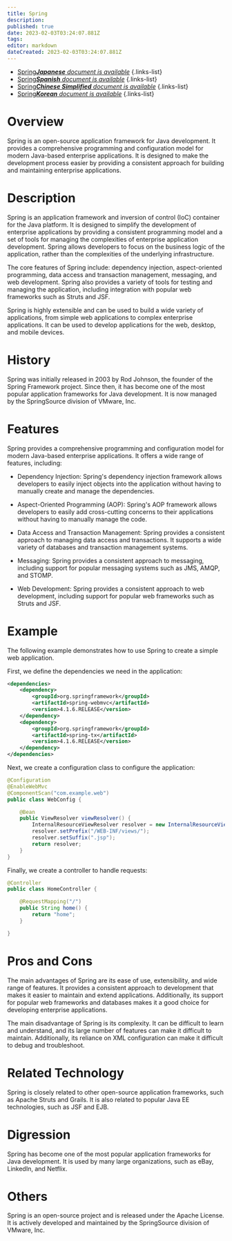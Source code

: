 ```yaml
---
title: Spring
description: 
published: true
date: 2023-02-03T03:24:07.881Z
tags: 
editor: markdown
dateCreated: 2023-02-03T03:24:07.881Z
---
```


- [Spring***Japanese** document is available*](/ja/Knowledge-base/Dictionary/spring)
{.links-list}
- [Spring***Spanish** document is available*](/es/Knowledge-base/Dictionary/spring)
{.links-list}
- [Spring***Chinese Simplified** document is available*](/zh/Knowledge-base/Dictionary/spring)
{.links-list}
- [Spring***Korean** document is available*](/ko/Knowledge-base/Dictionary/spring)
{.links-list}


# Overview
Spring is an open-source application framework for Java development. It provides a comprehensive programming and configuration model for modern Java-based enterprise applications. It is designed to make the development process easier by providing a consistent approach for building and maintaining enterprise applications.

# Description
Spring is an application framework and inversion of control (IoC) container for the Java platform. It is designed to simplify the development of enterprise applications by providing a consistent programming model and a set of tools for managing the complexities of enterprise application development. Spring allows developers to focus on the business logic of the application, rather than the complexities of the underlying infrastructure.

The core features of Spring include: dependency injection, aspect-oriented programming, data access and transaction management, messaging, and web development. Spring also provides a variety of tools for testing and managing the application, including integration with popular web frameworks such as Struts and JSF.

Spring is highly extensible and can be used to build a wide variety of applications, from simple web applications to complex enterprise applications. It can be used to develop applications for the web, desktop, and mobile devices.

# History
Spring was initially released in 2003 by Rod Johnson, the founder of the Spring Framework project. Since then, it has become one of the most popular application frameworks for Java development. It is now managed by the SpringSource division of VMware, Inc.

# Features
Spring provides a comprehensive programming and configuration model for modern Java-based enterprise applications. It offers a wide range of features, including:

- Dependency Injection: Spring's dependency injection framework allows developers to easily inject objects into the application without having to manually create and manage the dependencies.

- Aspect-Oriented Programming (AOP): Spring's AOP framework allows developers to easily add cross-cutting concerns to their applications without having to manually manage the code.

- Data Access and Transaction Management: Spring provides a consistent approach to managing data access and transactions. It supports a wide variety of databases and transaction management systems.

- Messaging: Spring provides a consistent approach to messaging, including support for popular messaging systems such as JMS, AMQP, and STOMP.

- Web Development: Spring provides a consistent approach to web development, including support for popular web frameworks such as Struts and JSF.

# Example
The following example demonstrates how to use Spring to create a simple web application.

First, we define the dependencies we need in the application:

```xml
<dependencies>
    <dependency>
        <groupId>org.springframework</groupId>
        <artifactId>spring-webmvc</artifactId>
        <version>4.1.6.RELEASE</version>
    </dependency>
    <dependency>
        <groupId>org.springframework</groupId>
        <artifactId>spring-tx</artifactId>
        <version>4.1.6.RELEASE</version>
    </dependency>
</dependencies>
```

Next, we create a configuration class to configure the application:

```java
@Configuration
@EnableWebMvc
@ComponentScan("com.example.web")
public class WebConfig {

    @Bean
    public ViewResolver viewResolver() {
        InternalResourceViewResolver resolver = new InternalResourceViewResolver();
        resolver.setPrefix("/WEB-INF/views/");
        resolver.setSuffix(".jsp");
        return resolver;
    }
}
```

Finally, we create a controller to handle requests:

```java
@Controller
public class HomeController {

    @RequestMapping("/")
    public String home() {
        return "home";
    }

}
```

# Pros and Cons
The main advantages of Spring are its ease of use, extensibility, and wide range of features. It provides a consistent approach to development that makes it easier to maintain and extend applications. Additionally, its support for popular web frameworks and databases makes it a good choice for developing enterprise applications.

The main disadvantage of Spring is its complexity. It can be difficult to learn and understand, and its large number of features can make it difficult to maintain. Additionally, its reliance on XML configuration can make it difficult to debug and troubleshoot.

# Related Technology
Spring is closely related to other open-source application frameworks, such as Apache Struts and Grails. It is also related to popular Java EE technologies, such as JSF and EJB.

# Digression
Spring has become one of the most popular application frameworks for Java development. It is used by many large organizations, such as eBay, LinkedIn, and Netflix.

# Others
Spring is an open-source project and is released under the Apache License. It is actively developed and maintained by the SpringSource division of VMware, Inc.